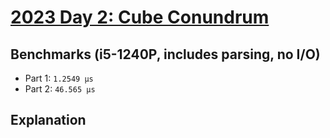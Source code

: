 # [2023 Day 2: Cube Conundrum](https://adventofcode.com/2023/day/2)

## Benchmarks (i5-1240P, includes parsing, no I/O)

- Part 1: `1.2549 µs`
- Part 2: `46.565 µs`

## Explanation
